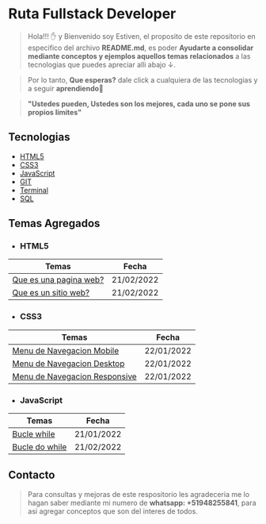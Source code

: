 # **Ruta Fullstack Developer**

> Hola!!! ✋ y Bienvenido soy Estiven, el proposito de este repositorio en especifico del archivo **README.md**, es poder **Ayudarte a consolidar mediante conceptos y ejemplos aquellos temas relacionados** a las tecnologias que puedes apreciar alli abajo ↓.

> Por lo tanto, **Que esperas?** dale click a cualquiera de las tecnologias y a seguir **aprendiendo**👨

> **"Ustedes pueden, Ustedes son los mejores, cada uno se pone sus propios limites"**

## **Tecnologias**

- [HTML5](./HTML5/HTML5.md)
- [CSS3](./CSS3/CSS3.md)
- [JavaScript](./JS/javascript.md)
- [GIT](./GIT/GIT.md)
- [Terminal](./terminal/Terminal.md)
- [SQL](./SQL/sql.md)

## **Temas Agregados**

- ### **HTML5**

| Temas                                      | Fecha      |
| ------------------------------------------ | ---------- |
| [Que es una pagina web?](./HTML5/HTML5.md) | 21/02/2022 |
| [Que es un sitio web?](./HTML5/HTML5.md)   | 21/02/2022 |

- ### **CSS3**

| Temas                                           | Fecha      |
| ----------------------------------------------- | ---------- |
| [Menu de Navegacion Mobile](./CSS3/CSS3.md)     | 22/01/2022 |
| [Menu de Navegacion Desktop](./CSS3/CSS3.md)    | 22/01/2022 |
| [Menu de Navegacion Responsive](./CSS3/CSS3.md) | 22/01/2022 |

- ### **JavaScript**

| Temas                                | Fecha      |
| ------------------------------------ | ---------- |
| [Bucle while](./JS/javascript.md)    | 21/01/2022 |
| [Bucle do while](./JS/javascript.md) | 21/02/2022 |

## **Contacto**

> Para consultas y mejoras de este respositorio les agradeceria me lo hagan saber mediante mi numero de **whatsapp: +51948255841**, para asi agregar conceptos que son del interes de todos.
